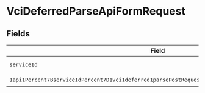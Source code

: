# VciDeferredParseApiFormRequest


## Fields

| Field                                                                                                                                                                                                                           | Type                                                                                                                                                                                                                            | Required                                                                                                                                                                                                                        | Description                                                                                                                                                                                                                     |
| ------------------------------------------------------------------------------------------------------------------------------------------------------------------------------------------------------------------------------- | ------------------------------------------------------------------------------------------------------------------------------------------------------------------------------------------------------------------------------- | ------------------------------------------------------------------------------------------------------------------------------------------------------------------------------------------------------------------------------- | ------------------------------------------------------------------------------------------------------------------------------------------------------------------------------------------------------------------------------- |
| `serviceId`                                                                                                                                                                                                                     | *String*                                                                                                                                                                                                                        | :heavy_check_mark:                                                                                                                                                                                                              | A service ID.                                                                                                                                                                                                                   |
| `1api1Percent7BserviceIdPercent7D1vci1deferred1parsePostRequestBodyContentApplication1jsonSchema`                                                                                                                               | [1api1Percent7BserviceIdPercent7D1vci1deferred1parsePostRequestBodyContentApplication1jsonSchema](../../models/components/Oneapi1Percent7BserviceIdPercent7D1vci1deferred1parsePostRequestBodyContentApplication1jsonSchema.md) | :heavy_check_mark:                                                                                                                                                                                                              | N/A                                                                                                                                                                                                                             |